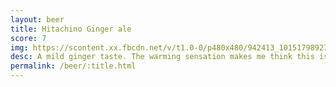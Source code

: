 ```yaml
---
layout: beer
title: Hitachino Ginger ale
score: 7
img: https://scontent.xx.fbcdn.net/v/t1.0-0/p480x480/942413_10151798927708745_1675671077_n.jpg?oh=d26bbcafcb3e4d716ec903c7e88e3239&oe=586E63BD
desc: A mild ginger taste. The warming sensation makes me think this isn\'t meant for summer
permalink: /beer/:title.html
---
```


